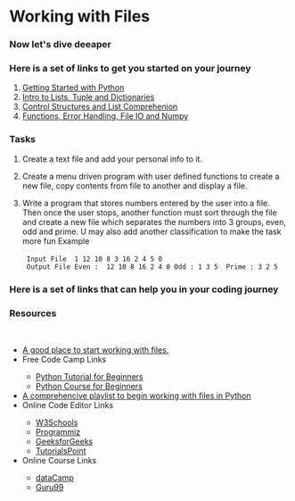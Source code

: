 # Working with Files


### Now let's dive deeaper 

### Here is a set of links to get you started on your journey

<ol>
         <li> <a href="https://drive.google.com/file/d/1TPuQv_UUNWriyszGdcahMiaJBjszrzI6/view?usp=share_link" title="Introduction">Getting Started with Python</a> </li>
         <li> <a href="https://drive.google.com/file/d/1RDoHLUZBiOsvZqtQ1JVbMA-5nLsq9AX_/view?usp=share_link" title="Basics">Intro to Lists, Tuple and Dictionaries</a> </li>
         <li> <a href="https://drive.google.com/file/d/1v9987Qdyb2OK3PX7KaOE885eM38ouXmO/view?usp=share_link" title="Intermediate">Control Structures and List Comprehenion</a> </li>
         <li> <a href="https://drive.google.com/file/d/1w-UHiQOn7tcKLOf8At5Pxj88p5_akRBz/view?usp=share_link" title="Advanced">Functions, Error Handling, File IO and Numpy</a> </li>

</ol>

### Tasks

1. Create a text file and add your personal info to it.<br>
                
             
2. Create a menu driven program with user defined functions to create a new file, copy contents from file to another and display a file.

                
3. Write a program that stores numbers entered by the user into a file. Then once the user stops, another function must sort through the file and create a new file which separates the numbers into 3 groups, even, odd and prime. U may also add another classification to make the task more fun
                Example<br>                
                ```  Input File  1 12 10 8 3 16 2 4 5 0           ```               
                ```  Output File Even :  12 10 8 16 2 4 0
                                 Odd : 1 3 5 
                                 Prime : 3 2 5                    ```<br>                


        

### Here is a set of links that can help you in your coding journey

<h3>Resources</h3> 
    <br>
    <ul>
        <li> <a href="https://docs.python.org/3/tutorial/inputoutput.html#reading-and-writing-files" title="Official Documentation">A good place to start working with files.</a> </li>
        <li> Free Code Camp Links </li>
          <ul>
              <li> <a href="" title="Video">Python Tutorial for Beginners</a> </li>
              <li> <a href="" title="Blog">Python Course for Beginners</a> </li>
          </ul>
        <li> <a href="https://youtube.com/playlist?list=PL1e824GpuE2hSGFEnZ-U7g8FjtHdH8wzU" title="Playlist">A comprehencive playlist to begin working with files in Python</a> </li>
        <li> Online Code Editor Links </li>
          <ul>
              <li> <a href="https://www.w3schools.com/python/python_file_handling.asp" title="Working with Files">W3Schools</a> </li>
              <li> <a href="https://www.programiz.com/python-programming/file-operation" title="Working with Files">Programmiz</a> </li>
              <li> <a href="https://www.geeksforgeeks.org/file-handling-python/" title="Working with Files">GeeksforGeeks</a> </li>
              <li> <a href="https://www.tutorialspoint.com/python/python_files_io.htm" title="Working with Files">TutorialsPoint</a> </li>
          </ul>
        <li> Online Course Links </li>
          <ul>
              <li> <a href="https://www.datacamp.com/courses/working-with-files-in-python" title="Working with Files">dataCamp</a> </li>
              <li> <a href="https://www.guru99.com/file-handling-in-python.htmln" title="Working with Files">Guru99</a> </li>
          </ul>
    </ul>

